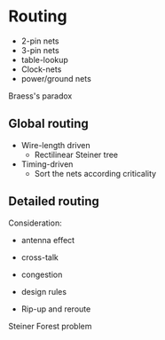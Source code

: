 # Routing

- 2-pin nets
- 3-pin nets
- table-lookup
- Clock-nets
- power/ground nets
 
Braess's paradox

## Global routing

- Wire-length driven
  - Rectilinear Steiner tree
- Timing-driven
  - Sort the nets according criticality

## Detailed routing

Consideration:
- antenna effect
- cross-talk
- congestion
- design rules

- Rip-up and reroute

Steiner Forest problem
